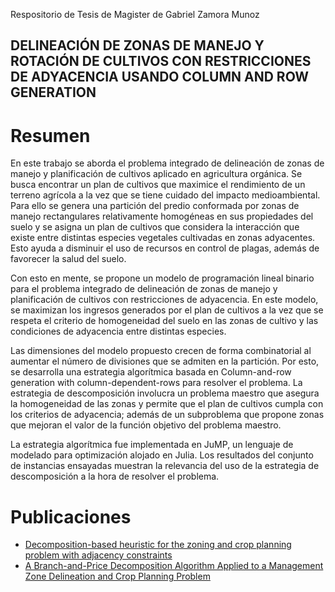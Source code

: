 Respositorio de Tesis de Magister de Gabriel Zamora Munoz


## DELINEACIÓN DE ZONAS DE MANEJO Y ROTACIÓN DE CULTIVOS CON RESTRICCIONES DE ADYACENCIA USANDO COLUMN AND ROW GENERATION

# Resumen

En este trabajo se aborda el problema integrado de delineación de zonas de manejo y planificación de cultivos aplicado en agricultura orgánica. Se busca encontrar un plan de
cultivos que maximice el rendimiento de un terreno agrícola a la vez que se tiene cuidado del impacto medioambiental. Para ello se genera una partición del predio conformada por
zonas de manejo rectangulares relativamente homogéneas en sus propiedades del suelo y se asigna un plan de cultivos que considera la interacción que existe entre distintas especies vegetales cultivadas en zonas adyacentes. Esto ayuda a disminuir el uso de recursos en control de plagas, además de favorecer la salud del suelo.

Con esto en mente, se propone un modelo de programación lineal binario para el problema integrado de delineación de zonas de manejo y planificación de cultivos con
restricciones de adyacencia. En este modelo, se maximizan los ingresos generados por el plan de cultivos a la vez que se respeta el criterio de homogeneidad del suelo en las zonas
de cultivo y las condiciones de adyacencia entre distintas especies.

Las dimensiones del modelo propuesto crecen de forma combinatorial al aumentar el número de divisiones que se admiten en la partición. Por esto, se desarrolla una estrategia
algorítmica basada en Column-and-row generation with column-dependent-rows para resolver el problema. La estrategia de descomposición involucra un problema maestro que
asegura la homogeneidad de las zonas y permite que el plan de cultivos cumpla con los criterios de adyacencia; además de un subproblema que propone zonas que mejoran el
valor de la función objetivo del problema maestro.

La estrategia algorítmica fue implementada en JuMP, un lenguaje de modelado para optimización alojado en Julia. Los resultados del conjunto de instancias ensayadas muestran
la relevancia del uso de la estrategia de descomposición a la hora de resolver el problema.

# Publicaciones
- [Decomposition-based heuristic for the zoning and crop planning problem with adjacency constraints](https://link.springer.com/article/10.1007/s11750-020-00580-z)
- [A Branch-and-Price Decomposition Algorithm Applied to a Management Zone Delineation and Crop Planning Problem](https://sites.google.com/view/mipworkshop2019/posters?authuser=0)
